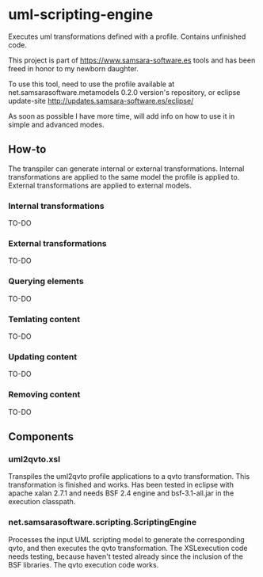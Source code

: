 # uml-scripting-engine
Executes uml transformations defined with a profile.
Contains unfinished code.

This project is part of https://www.samsara-software.es tools and has been freed in honor to my newborn daughter.

To use this tool, need to use the profile available at net.samsarasoftware.metamodels 0.2.0 version's repository, or eclipse update-site http://updates.samsara-software.es/eclipse/

As soon as possible I have more time, will add info on how to use it in simple and advanced modes.

## How-to
The transpiler can generate internal or external transformations.
Internal transformations are applied to the same model the profile is applied to.
External transformations are applied to external models.

### Internal transformations
TO-DO

### External transformations
TO-DO

### Querying elements
TO-DO

### Temlating content
TO-DO

### Updating content
TO-DO

### Removing content
TO-DO

## Components
### uml2qvto.xsl
Transpiles the uml2qvto profile applications to a qvto transformation.
This transformation is finished and works.
Has been tested in eclipse with apache xalan 2.7.1 and needs BSF 2.4 engine and bsf-3.1-all.jar in the execution classpath.


### net.samsarasoftware.scripting.ScriptingEngine
Processes the input UML scripting model to generate the corresponding qvto, and then executes the qvto transformation.
The XSLexecution code needs testing, because haven't tested already since the inclusion of the BSF libraries.
The qvto execution code works.


